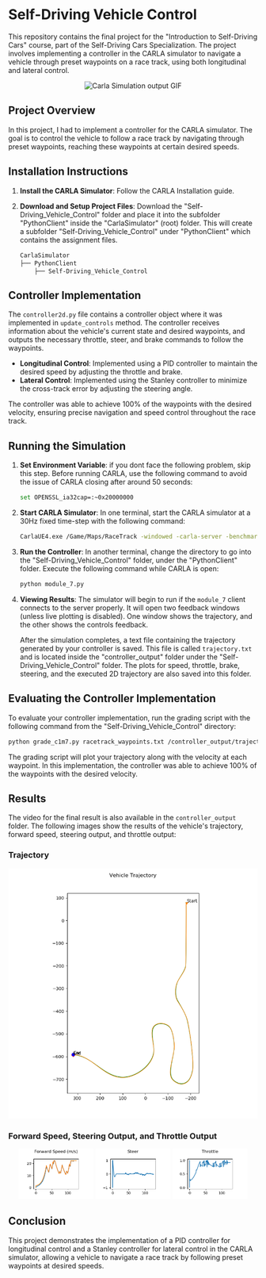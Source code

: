 
# Self-Driving Vehicle Control

This repository contains the final project for the "Introduction to Self-Driving Cars" course, part of the Self-Driving Cars Specialization. The project involves implementing a controller in the CARLA simulator to navigate a vehicle through preset waypoints on a race track, using both longitudinal and lateral control.

<div align="center">
  <img src="controller_output/video_output_gif.gif" alt="Carla Simulation output GIF">
</div>

## Project Overview

In this project, I had to implement a controller for the CARLA simulator. The goal is to control the vehicle to follow a race track by navigating through preset waypoints, reaching these waypoints at certain desired speeds.

## Installation Instructions

1. **Install the CARLA Simulator**: Follow the CARLA Installation guide.

2. **Download and Setup Project Files**:
   Download the "Self-Driving_Vehicle_Control" folder and place it into the subfolder "PythonClient" inside the "CarlaSimulator" (root) folder. This will create a subfolder "Self-Driving_Vehicle_Control" under "PythonClient" which contains the assignment files.

   ```plaintext
   CarlaSimulator
   ├── PythonClient
       ├── Self-Driving_Vehicle_Control
   ```

## Controller Implementation

The `controller2d.py` file contains a controller object where it was implemented in `update_controls` method. The controller receives information about the vehicle's current state and desired waypoints, and outputs the necessary throttle, steer, and brake commands to follow the waypoints.

- **Longitudinal Control**: Implemented using a PID controller to maintain the desired speed by adjusting the throttle and brake.
- **Lateral Control**: Implemented using the Stanley controller to minimize the cross-track error by adjusting the steering angle.

The controller was able to achieve 100% of the waypoints with the desired velocity, ensuring precise navigation and speed control throughout the race track.

## Running the Simulation

1. **Set Environment Variable**:
   if you dont face the following problem, skip this step.
   Before running CARLA, use the following command to avoid the issue of CARLA closing after around 50 seconds:

   ```sh
   set OPENSSL_ia32cap=:~0x20000000
   ```

2. **Start CARLA Simulator**:
   In one terminal, start the CARLA simulator at a 30Hz fixed time-step with the following command:

   ```sh
   CarlaUE4.exe /Game/Maps/RaceTrack -windowed -carla-server -benchmark -fps=30
   ```

3. **Run the Controller**:
   In another terminal, change the directory to go into the "Self-Driving_Vehicle_Control" folder, under the "PythonClient" folder. Execute the following command while CARLA is open:

   ```sh
   python module_7.py
   ```

4. **Viewing Results**:
   The simulator will begin to run if the `module_7` client connects to the server properly. It will open two feedback windows (unless live plotting is disabled). One window shows the trajectory, and the other shows the controls feedback.

   After the simulation completes, a text file containing the trajectory generated by your controller is saved. This file is called `trajectory.txt` and is located inside the "controller_output" folder under the "Self-Driving_Vehicle_Control" folder. The plots for speed, throttle, brake, steering, and the executed 2D trajectory are also saved into this folder.

## Evaluating the Controller Implementation

To evaluate your controller implementation, run the grading script with the following command from the "Self-Driving_Vehicle_Control" directory:

```sh
python grade_c1m7.py racetrack_waypoints.txt /controller_output/trajectory.txt
```

The grading script will plot your trajectory along with the velocity at each waypoint. In this implementation, the controller was able to achieve 100% of the waypoints with the desired velocity.

## Results
The video for the final result is also available in the `controller_output` folder.
The following images show the results of the vehicle's trajectory, forward speed, steering output, and throttle output:

### Trajectory
<div align="center">
  <img src="controller_output/trajectory.png" alt="Trajectory">
</div>

### Forward Speed, Steering Output, and Throttle Output

<div align="center">
  <img src="controller_output/forward_speed.png" alt="Forward Speed" width="30%">
  <img src="controller_output/steer_output.png" alt="Steering Output" width="30%">
  <img src="controller_output/throttle_output.png" alt="Throttle Output" width="30%">
</div>

## Conclusion

This project demonstrates the implementation of a PID controller for longitudinal control and a Stanley controller for lateral control in the CARLA simulator, allowing a vehicle to navigate a race track by following preset waypoints at desired speeds.
